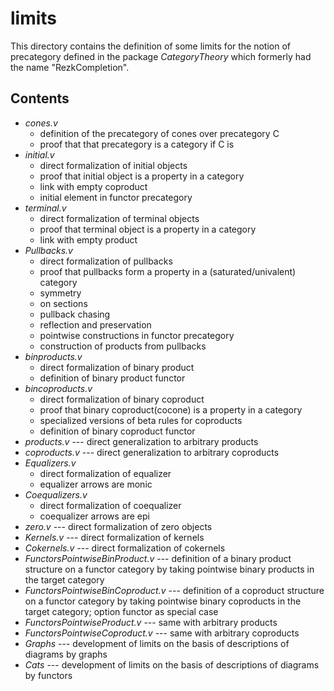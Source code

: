 limits
===============

This directory contains the definition of some limits for the notion
of precategory defined in the package *CategoryTheory* which formerly
had the name "RezkCompletion".

## Contents

* *cones.v*
  * definition of the precategory of cones over precategory C
  * proof that that precategory is a category if C is
* *initial.v*
  * direct formalization of initial objects
  * proof that initial object is a property in a category
  * link with empty coproduct
  * initial element in functor precategory
* *terminal.v*
  * direct formalization of terminal objects
  * proof that terminal object is a property in a category
  * link with empty product
* *Pullbacks.v*
  * direct formalization of pullbacks
  * proof that pullbacks form a property in a (saturated/univalent) category
  * symmetry
  * on sections
  * pullback chasing
  * reflection and preservation
  * pointwise constructions in functor precategory
  * construction of products from pullbacks
* *binproducts.v*
  * direct formalization of binary product
  * definition of binary product functor
* *bincoproducts.v*
  * direct formalization of binary coproduct
  * proof that binary coproduct(cocone) is a property in a category
  * specialized versions of beta rules for coproducts
  * definition of binary coproduct functor
* *products.v* --- direct generalization to arbitrary products
* *coproducts.v* --- direct generalization to arbitrary coproducts
* *Equalizers.v*
  * direct formalization of equalizer
  * equalizer arrows are monic
* *Coequalizers.v*
  * direct formalization of coequalizer
  * coequalizer arrows are epi
* *zero.v* --- direct formalization of zero objects
* *Kernels.v* --- direct formalization of kernels
* *Cokernels.v* --- direct formalization of cokernels
* *FunctorsPointwiseBinProduct.v*  --- definition of a binary product structure on a functor category by taking pointwise binary products in the target category
* *FunctorsPointwiseBinCoproduct.v* --- definition of a coproduct structure on a functor category by taking pointwise binary coproducts in the target category; option functor as special case
* *FunctorsPointwiseProduct.v* --- same with arbitrary products
* *FunctorsPointwiseCoproduct.v* --- same with arbitrary coproducts
* *Graphs* --- development of limits on the basis of descriptions of diagrams by graphs
* *Cats* --- development of limits on the basis of descriptions of diagrams by functors

